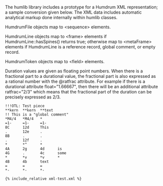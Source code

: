 
The humlib library includes a prototype for a Humdrum XML representation;
a sample conversion given below.  The XML data includes automatic
analytical markup done internally within humlib classes.

HumdrumFile objects map to &lt;sequence&gt; elements.

HumdrumLine objects map to &lt;frame&gt; elements if
HumdrumLine::hasSpines() returns true; otherwise map to &lt;metaFrame&gt;
elements if HumdrumLine is a reference record, global comment, or
empty record.

HumdrumToken objects map to &lt;field&gt; elements.

Duration values are given as floating point numbers.  When there
is a fractional part to a durational value, the fractional part is
also expressed as a rational number with the @ratfrac attribute.
For example if there is a durational attribute float="1.66667",
then there will be an additional attribute ratfrac="2/3" which means
that the fractional part of the duration can be precisely expressed
as 2/3.

```
!!!OTL: Test piece
**kern  **kern  **text
!! This is a "global comment"
*M4/4   *M4/4	*
=1-     =1-     =1-
8C      12d     This
.       12e     .
8B      .       .
.       12f     .
*       *^      *
4A      2g      4d      is
4G      .       4c      some
*       *v      *v      *
4B      4b      text
=       =       =
*-      *-      *-
```


```xml
{% include_relative xml-test.xml %}
```

